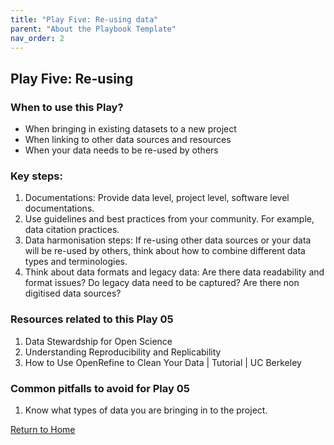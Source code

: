```yaml
---
title: "Play Five: Re-using data"
parent: "About the Playbook Template"
nav_order: 2
---
```


## Play Five: Re-using
### When to use this Play? 

- When bringing in existing datasets to a new project
- When linking to other data sources and resources
- When your data needs to be re-used by others


### Key steps:

1. Documentations: Provide data level, project level, software level documentations.
2. Use guidelines and best practices from your community. For example, data citation
practices.
3. Data harmonisation steps: If re-using other data sources or your data will be re-used by
others, think about how to combine different data types and terminologies.
4. Think about data formats and legacy data: Are there data readability and format issues?
Do legacy data need to be captured? Are there non digitised data sources?


### Resources related to this Play 05


1. Data Stewardship for Open Science
2. Understanding Reproducibility and Replicability
3. How to Use OpenRefine to Clean Your Data | Tutorial | UC Berkeley

### Common pitfalls to avoid for Play 05

1. Know what types of data you are bringing in to the project.


[Return to Home](index.md)
